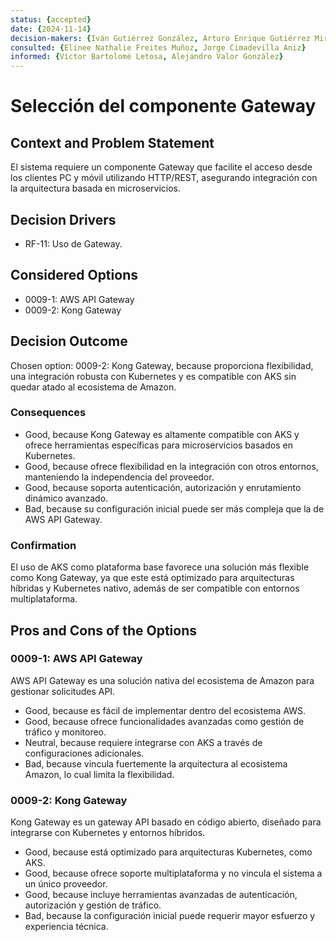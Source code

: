 ```yaml
---
status: {accepted}
date: {2024-11-14}
decision-makers: {Iván Gutiérrez González, Arturo Enrique Gutiérrez Mirandona}
consulted: {Elinee Nathalie Freites Muñoz, Jorge Cimadevilla Aniz}
informed: {Víctor Bartolomé Letosa, Alejandro Valor González}
---
```


# Selección del componente Gateway  

## Context and Problem Statement  

El sistema requiere un componente Gateway que facilite el acceso desde los clientes PC y móvil utilizando HTTP/REST, asegurando integración con la arquitectura basada en microservicios.  

## Decision Drivers  

* RF-11: Uso de Gateway.

## Considered Options  

* 0009-1: AWS API Gateway  
* 0009-2: Kong Gateway  

## Decision Outcome  

Chosen option: 0009-2: Kong Gateway, because proporciona flexibilidad, una integración robusta con Kubernetes y es compatible con AKS sin quedar atado al ecosistema de Amazon.  

### Consequences  

* Good, because Kong Gateway es altamente compatible con AKS y ofrece herramientas específicas para microservicios basados en Kubernetes.  
* Good, because ofrece flexibilidad en la integración con otros entornos, manteniendo la independencia del proveedor.  
* Good, because soporta autenticación, autorización y enrutamiento dinámico avanzado.  
* Bad, because su configuración inicial puede ser más compleja que la de AWS API Gateway.  

### Confirmation  

El uso de AKS como plataforma base favorece una solución más flexible como Kong Gateway, ya que este está optimizado para arquitecturas híbridas y Kubernetes nativo, además de ser compatible con entornos multiplataforma.  

## Pros and Cons of the Options  

### 0009-1: AWS API Gateway  

AWS API Gateway es una solución nativa del ecosistema de Amazon para gestionar solicitudes API.  

* Good, because es fácil de implementar dentro del ecosistema AWS.  
* Good, because ofrece funcionalidades avanzadas como gestión de tráfico y monitoreo.  
* Neutral, because requiere integrarse con AKS a través de configuraciones adicionales.  
* Bad, because vincula fuertemente la arquitectura al ecosistema Amazon, lo cual limita la flexibilidad.  

### 0009-2: Kong Gateway  

Kong Gateway es un gateway API basado en código abierto, diseñado para integrarse con Kubernetes y entornos híbridos.  

* Good, because está optimizado para arquitecturas Kubernetes, como AKS.  
* Good, because ofrece soporte multiplataforma y no vincula el sistema a un único proveedor.  
* Good, because incluye herramientas avanzadas de autenticación, autorización y gestión de tráfico.  
* Bad, because la configuración inicial puede requerir mayor esfuerzo y experiencia técnica.  

